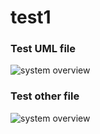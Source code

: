# test1

### Test UML file
![system overview](http://www.plantuml.com/plantuml/proxy?cache=no&src=https://raw.github.com/DyukDavis/test1/master/umlfiles/test_file.iuml)


### Test other file
![system overview](http://www.plantuml.com/plantuml/proxy?cache=no&src=https://raw.github.com/DyukDavis/test1/master/umlfiles/test_other_file.yml)